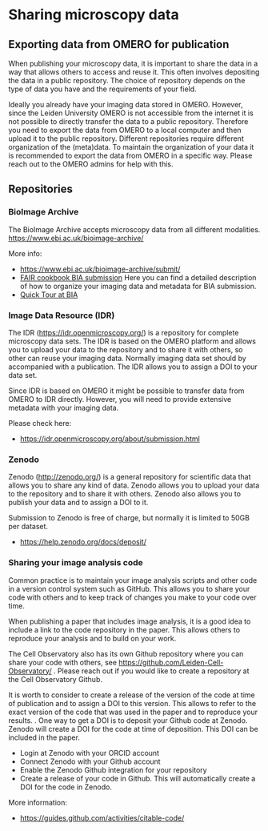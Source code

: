 # Sharing microscopy data

## Exporting data from OMERO for publication
    
When publishing your microscopy data, it is important to share the data in a way that allows others to access and reuse it. This often involves depositing the data in a public repository. The choice of repository depends on the type of data you have and the requirements of your field.

Ideally you already have your imaging data stored in OMERO. However, since the Leiden University OMERO is not accessible from the internet it is not possible to directly transfer the data to a public repository. Therefore you need to export the data from OMERO to a local computer and then upload it to the public repository. Different repositories require different organization of the (meta)data. To maintain the organization of your data it is recommended to export the data from OMERO in a specific way. Please reach out to the OMERO admins for help with this.

## Repositories 

### BioImage Archive

The BioImage Archive accepts microscopy data from all different modalities. <https://www.ebi.ac.uk/bioimage-archive/> 

More info:  
  - <https://www.ebi.ac.uk/bioimage-archive/submit/>  
  - [FAIR cookbook BIA submission](https://faircookbook.elixir-europe.org/content/recipes/applied-examples/BIA_submission.html) Here you can find a detailed description of how to organize your imaging data and metadata for BIA submission.  
  - [Quick Tour at BIA](https://www.ebi.ac.uk/training/online/courses/bioimage-archive-quick-tour/)  

### Image Data Resource (IDR)


The IDR (<https://idr.openmicroscopy.org/>) is a repository for complete microscopy data sets. The IDR is based on the OMERO platform and allows you to upload your data to the repository and to share it with others, so other can reuse your imaging data. Normally imaging data set should by accompanied with a publication. The IDR allows you to assign a DOI to your data set.

Since IDR is based on OMERO it might be possible to transfer data from OMERO to IDR directly. However, you will need to provide extensive metadata with your imaging data.

Please check here:  
- <https://idr.openmicroscopy.org/about/submission.html>

### Zenodo  

Zenodo (<http://zenodo.org/>) is a general repository for scientific data that allows you to share any kind of data. Zenodo allows you to upload your data to the repository and to share it with others. Zenodo also allows you to publish your data and to assign a DOI to it.  

Submission to Zenodo is free of charge, but normally it is limited to 50GB per dataset.

- <https://help.zenodo.org/docs/deposit/>

### Sharing your image analysis code
Common practice is to maintain your image analysis scripts and other code in a version control system such as GitHub. This allows you to share your code with others and to keep track of changes you make to your code over time.

When publishing a paper that includes image analysis, it is a good idea to include a link to the code repository in the paper. This allows others to reproduce your analysis and to build on your work.

The Cell Observatory also has its own Github repository where you can share your code with others, see <https://github.com/Leiden-Cell-Observatory/> . Please reach out if you would like to create a repository at the Cell Observatory Github.

It is worth to consider to create a release of the version of the code at time of publication and to assign a DOI to this version. This allows to refer to the exact version of the code that was used in the paper and to reproduce your results.
.
One way to get a DOI is to deposit your Github code at Zenodo. Zenodo will create a DOI for the code at time of deposition. This DOI can be included in the paper. 
- Login at Zenodo with your ORCID account
- Connect Zenodo with your Github account
- Enable the Zenodo Github integration for your repository
- Create a release of your code in Github. This will automatically create a DOI for the code in Zenodo.

More information:
- <https://guides.github.com/activities/citable-code/>
